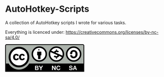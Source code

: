 # AutoHotkey-Scripts
A collection of AutoHotkey scripts I wrote for various tasks.

Everything is licenced under: https://creativecommons.org/licenses/by-nc-sa/4.0/

![Licence](https://github.com/Unrepentant-Atheist/AutoHotkey-Scripts/blob/master/CC_licence.png)